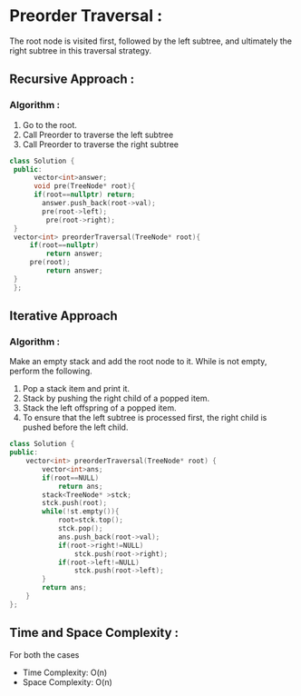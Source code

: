 # Preorder Traversal :
The root node is visited first, followed by the left subtree, and ultimately the right subtree in this traversal strategy.

## Recursive Approach :
### Algorithm :
1. Go to the root.
2. Call Preorder to traverse the left subtree
3. Call Preorder to traverse the right subtree

```cpp
class Solution {
 public:
      vector<int>answer;
      void pre(TreeNode* root){
      if(root==nullptr) return;
        answer.push_back(root->val);
        pre(root->left);
         pre(root->right);
 }
 vector<int> preorderTraversal(TreeNode* root){
     if(root==nullptr)
         return answer;
     pre(root);
         return answer;
 }
 };
```

## Iterative Approach
### Algorithm :
Make an empty stack and add the root node to it.
While is not empty, perform the following.
1. Pop a stack item and print it.
2. Stack by pushing the right child of a popped item.
3. Stack the left offspring of a popped item.
4. To ensure that the left subtree is processed first, the right child is pushed before the left child.

```cpp
class Solution {
public:
    vector<int> preorderTraversal(TreeNode* root) {
        vector<int>ans;
        if(root==NULL) 
            return ans;
        stack<TreeNode* >stck;
        stck.push(root);
        while(!st.empty()){
            root=stck.top();
            stck.pop();
            ans.push_back(root->val);
            if(root->right!=NULL)
                stck.push(root->right);
            if(root->left!=NULL)
                stck.push(root->left);
        }
        return ans;
    }
};
```
## Time and Space Complexity :

For both the cases
* Time Complexity: O(n)  
* Space Complexity: O(n)

